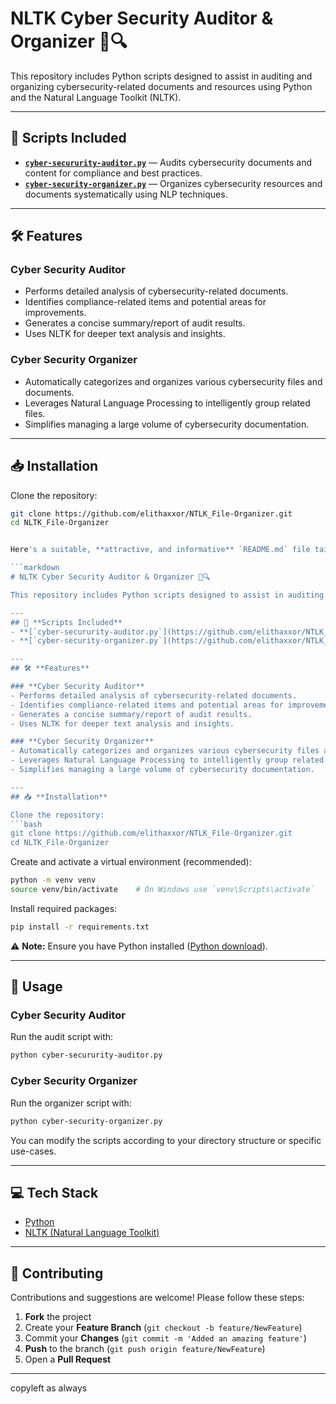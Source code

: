 # NLTK Cyber Security Auditor & Organizer 📁🔍

This repository includes Python scripts designed to assist in auditing and organizing cybersecurity-related documents and resources using Python and the Natural Language Toolkit (NLTK).

---
## 🚀 **Scripts Included**
- **[`cyber-secururity-auditor.py`](https://github.com/elithaxxor/NTLK_File-Organizer/blob/main_pi/NLTK_File-Organizer/cyber-secururity-auditor.py)** — Audits cybersecurity documents and content for compliance and best practices.
- **[`cyber-security-organizer.py`](https://github.com/elithaxxor/NTLK_File-Organizer/blob/main_pi/NLTK_File-Organizer/cyber-security-organizer.py)** — Organizes cybersecurity resources and documents systematically using NLP techniques.

---
## 🛠️ **Features**

### **Cyber Security Auditor**
- Performs detailed analysis of cybersecurity-related documents.
- Identifies compliance-related items and potential areas for improvements.
- Generates a concise summary/report of audit results.
- Uses NLTK for deeper text analysis and insights.

### **Cyber Security Organizer**
- Automatically categorizes and organizes various cybersecurity files and documents.
- Leverages Natural Language Processing to intelligently group related files.
- Simplifies managing a large volume of cybersecurity documentation.

---
## 📥 **Installation**

Clone the repository:
```bash
git clone https://github.com/elithaxxor/NTLK_File-Organizer.git
cd NLTK_File-Organizer


Here's a suitable, **attractive, and informative** `README.md` file tailored specifically to the two scripts you provided:

```markdown
# NLTK Cyber Security Auditor & Organizer 📁🔍

This repository includes Python scripts designed to assist in auditing and organizing cybersecurity-related documents and resources using Python and the Natural Language Toolkit (NLTK).

---
## 🚀 **Scripts Included**
- **[`cyber-secururity-auditor.py`](https://github.com/elithaxxor/NTLK_File-Organizer/blob/main_pi/NLTK_File-Organizer/cyber-secururity-auditor.py)** — Audits cybersecurity documents and content for compliance and best practices.
- **[`cyber-security-organizer.py`](https://github.com/elithaxxor/NTLK_File-Organizer/blob/main_pi/NLTK_File-Organizer/cyber-security-organizer.py)** — Organizes cybersecurity resources and documents systematically using NLP techniques.

---
## 🛠️ **Features**

### **Cyber Security Auditor**
- Performs detailed analysis of cybersecurity-related documents.
- Identifies compliance-related items and potential areas for improvements.
- Generates a concise summary/report of audit results.
- Uses NLTK for deeper text analysis and insights.

### **Cyber Security Organizer**
- Automatically categorizes and organizes various cybersecurity files and documents.
- Leverages Natural Language Processing to intelligently group related files.
- Simplifies managing a large volume of cybersecurity documentation.

---
## 📥 **Installation**

Clone the repository:
```bash
git clone https://github.com/elithaxxor/NTLK_File-Organizer.git
cd NLTK_File-Organizer
```

Create and activate a virtual environment (recommended):
```bash
python -m venv venv
source venv/bin/activate    # On Windows use `venv\Scripts\activate`
```

Install required packages:
```bash
pip install -r requirements.txt
```

⚠️ **Note:** Ensure you have Python installed ([Python download](https://www.python.org/downloads/)).

---
## 📖 **Usage**

### **Cyber Security Auditor**
Run the audit script with:
```bash
python cyber-secururity-auditor.py
```

### **Cyber Security Organizer**
Run the organizer script with:
```bash
python cyber-security-organizer.py
```

You can modify the scripts according to your directory structure or specific use-cases.

---
## 💻 **Tech Stack**

- [Python](https://www.python.org/)
- [NLTK (Natural Language Toolkit)](https://www.nltk.org/)

---
## 🤝 **Contributing**
Contributions and suggestions are welcome! Please follow these steps:

1. **Fork** the project
2. Create your **Feature Branch** (`git checkout -b feature/NewFeature`)
3. Commit your **Changes** (`git commit -m 'Added an amazing feature'`)
4. **Push** to the branch (`git push origin feature/NewFeature`)
5. Open a **Pull Request**

---
copyleft as always 
